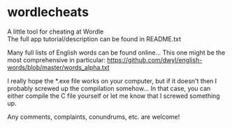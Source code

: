 # wordlecheats
A little tool for cheating at Wordle
<br>
The full app tutorial/description can be found in README.txt

Many full lists of English words can be found online...
This one might be the most comprehensive in particular: <a>https://github.com/dwyl/english-words/blob/master/words_alpha.txt</a>

I really hope the *.exe file works on your computer, but if it doesn't then I probably screwed up the compilation somehow...
In that case, you can either compile the C file yourself or let me know that I screwed something up.

Any comments, complaints, conundrums, etc. are welcome!
